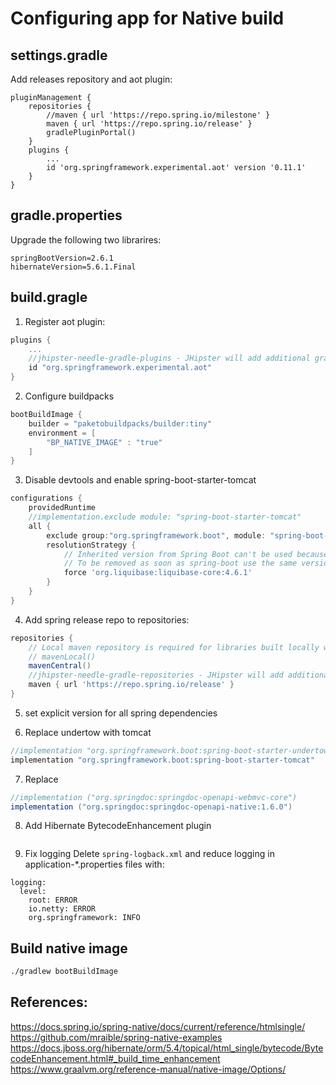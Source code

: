 # Configuring app for Native build

## settings.gradle

Add releases repository and aot plugin:

```
pluginManagement {
    repositories {
        //maven { url 'https://repo.spring.io/milestone' }
        maven { url 'https://repo.spring.io/release' }
        gradlePluginPortal()
    }
    plugins {
        ...
        id 'org.springframework.experimental.aot' version '0.11.1'
    }
}
```

## gradle.properties

Upgrade the following two librarires:

```properites
springBootVersion=2.6.1
hibernateVersion=5.6.1.Final
```


## build.gragle

1. Register aot plugin:

```groovy
plugins {
    ...
    //jhipster-needle-gradle-plugins - JHipster will add additional gradle plugins here
    id "org.springframework.experimental.aot"
}
```

2. Configure buildpacks

```groovy
bootBuildImage {
    builder = "paketobuildpacks/builder:tiny"
    environment = [
        "BP_NATIVE_IMAGE" : "true"
    ]
}
```

3. Disable devtools and enable spring-boot-starter-tomcat

```groovy
configurations {
    providedRuntime
    //implementation.exclude module: "spring-boot-starter-tomcat"
    all {
        exclude group:"org.springframework.boot", module: "spring-boot-devtools"
        resolutionStrategy {
            // Inherited version from Spring Boot can't be used because of regressions:
            // To be removed as soon as spring-boot use the same version
            force 'org.liquibase:liquibase-core:4.6.1'
        }
    }
}
```

4. Add spring release repo to repositories:

```groovy
repositories {
    // Local maven repository is required for libraries built locally with maven like development jhipster-bom.
    // mavenLocal()
    mavenCentral()
    //jhipster-needle-gradle-repositories - JHipster will add additional repositories
    maven { url 'https://repo.spring.io/release' }
}
```

5. set explicit version for all spring dependencies


6. Replace undertow with tomcat

```groovy
//implementation "org.springframework.boot:spring-boot-starter-undertow"
implementation "org.springframework.boot:spring-boot-starter-tomcat"
```

7. Replace

```groovy
//implementation ("org.springdoc:springdoc-openapi-webmvc-core")
implementation ("org.springdoc:springdoc-openapi-native:1.6.0")
```

8. Add Hibernate BytecodeEnhancement plugin

```groovy


```

9. Fix logging
Delete `spring-logback.xml` and reduce logging in application-*.properties files with:

```
logging:
  level:
    root: ERROR
    io.netty: ERROR
    org.springframework: INFO
```
## Build native image

```bash
./gradlew bootBuildImage
```

## References:
https://docs.spring.io/spring-native/docs/current/reference/htmlsingle/
https://github.com/mraible/spring-native-examples
https://docs.jboss.org/hibernate/orm/5.4/topical/html_single/bytecode/BytecodeEnhancement.html#_build_time_enhancement
https://www.graalvm.org/reference-manual/native-image/Options/
